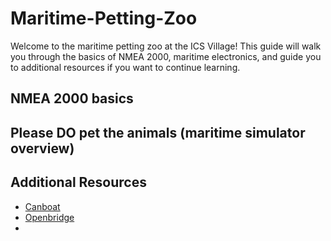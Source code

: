 # Maritime-Petting-Zoo
Welcome to the maritime petting zoo at the ICS Village! This guide will walk you through the basics of NMEA 2000, maritime electronics, and guide you to additional resources if you want to continue learning.

## NMEA 2000 basics

## Please DO pet the animals (maritime simulator overview)

## Additional Resources
- [Canboat](https://github.com/canboat/canboat)
- [Openbridge](https://github.com/thedini/openBridge/tree/main)
- 
